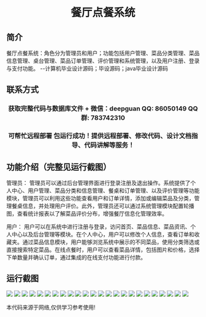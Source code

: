 <p><h1 align="center">餐厅点餐系统</h1></p>

## 简介
餐厅点餐系统：角色分为管理员和用户；功能包括用户管理、菜品分类管理、菜品信息管理、桌台管理、菜品订单管理、评价管理和系统管理，以及用户注册、登录与支付功能。    --计算机毕业设计源码；毕设源码；java毕业设计源码


## 联系方式
<p><h3 align="center">获取完整代码与数据库文件 + 微信：deepguan QQ: 86050149 QQ群: 783742310</h3></p>
<p><h3 align="center">可帮忙远程部署 包运行成功！提供远程部署、修改代码、设计文档指导、代码讲解等服务！</h3></p>

## 功能介绍（完整见运行截图）
管理员： 管理员可以通过后台管理界面进行登录注册及退出操作。系统提供了个人中心、用户管理、菜品分类和信息管理、餐桌和订单管理、以及评价管理等功能模块，管理员可以利用这些功能查看用户和订单详情，添加或编辑菜品及分类，管理餐桌信息，并处理用户评价。此外，管理员还可以通过系统管理模块配置轮播图，查看统计报表以了解菜品评价分布，增强餐厅信息化管理效率。

用户： 用户可以在系统中进行注册与登录，访问首页、菜品信息、菜品资讯、个人中心以及后台管理等模块。在个人中心，用户可以修改个人信息，查看订单和收藏夹。通过菜品信息模块，用户能够浏览系统中展示的不同菜品，使用分类筛选或直接搜索特定菜品。在线点餐时，用户可以查看菜品详情，包括图片和价格，选择下单数量并确认订单，通过集成的在线支付功能进行付款。


## 运行截图
![](https://bs-1329754181.cos.ap-shanghai.myqcloud.com/spring/RestaurantOrderingSystem/img/001.jpg)
![](https://bs-1329754181.cos.ap-shanghai.myqcloud.com/spring/RestaurantOrderingSystem/img/002.jpg)
![](https://bs-1329754181.cos.ap-shanghai.myqcloud.com/spring/RestaurantOrderingSystem/img/003.jpg)
![](https://bs-1329754181.cos.ap-shanghai.myqcloud.com/spring/RestaurantOrderingSystem/img/004.jpg)
![](https://bs-1329754181.cos.ap-shanghai.myqcloud.com/spring/RestaurantOrderingSystem/img/005.jpg)
![](https://bs-1329754181.cos.ap-shanghai.myqcloud.com/spring/RestaurantOrderingSystem/img/006.jpg)
![](https://bs-1329754181.cos.ap-shanghai.myqcloud.com/spring/RestaurantOrderingSystem/img/007.jpg)
![](https://bs-1329754181.cos.ap-shanghai.myqcloud.com/spring/RestaurantOrderingSystem/img/008.jpg)
![](https://bs-1329754181.cos.ap-shanghai.myqcloud.com/spring/RestaurantOrderingSystem/img/009.jpg)
![](https://bs-1329754181.cos.ap-shanghai.myqcloud.com/spring/RestaurantOrderingSystem/img/010.jpg)
![](https://bs-1329754181.cos.ap-shanghai.myqcloud.com/spring/RestaurantOrderingSystem/img/011.jpg)
![](https://bs-1329754181.cos.ap-shanghai.myqcloud.com/spring/RestaurantOrderingSystem/img/012.jpg)
![](https://bs-1329754181.cos.ap-shanghai.myqcloud.com/spring/RestaurantOrderingSystem/img/013.jpg)
![](https://bs-1329754181.cos.ap-shanghai.myqcloud.com/spring/RestaurantOrderingSystem/img/014.jpg)
![](https://bs-1329754181.cos.ap-shanghai.myqcloud.com/spring/RestaurantOrderingSystem/img/015.jpg)
![](https://bs-1329754181.cos.ap-shanghai.myqcloud.com/spring/RestaurantOrderingSystem/img/016.jpg)
![](https://bs-1329754181.cos.ap-shanghai.myqcloud.com/spring/RestaurantOrderingSystem/img/017.jpg)
![](https://bs-1329754181.cos.ap-shanghai.myqcloud.com/spring/RestaurantOrderingSystem/img/018.jpg)
![](https://bs-1329754181.cos.ap-shanghai.myqcloud.com/spring/RestaurantOrderingSystem/img/019.jpg)
![](https://bs-1329754181.cos.ap-shanghai.myqcloud.com/spring/RestaurantOrderingSystem/img/020.jpg)
![](https://bs-1329754181.cos.ap-shanghai.myqcloud.com/spring/RestaurantOrderingSystem/img/021.jpg)
![](https://bs-1329754181.cos.ap-shanghai.myqcloud.com/spring/RestaurantOrderingSystem/img/022.jpg)
![](https://bs-1329754181.cos.ap-shanghai.myqcloud.com/spring/RestaurantOrderingSystem/img/023.jpg)
![](https://bs-1329754181.cos.ap-shanghai.myqcloud.com/spring/RestaurantOrderingSystem/img/024.jpg)

<p>本代码来源于网络,仅供学习参考使用!</p>

